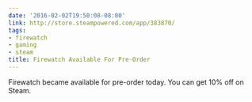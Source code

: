 ```yaml
---
date: '2016-02-02T19:50:08-08:00'
link: http://store.steampowered.com/app/383870/
tags:
- firewatch
- gaming
- steam
title: Firewatch Available For Pre-Order
---
```


Firewatch became available for pre-order today. You can get 10% off on Steam.
